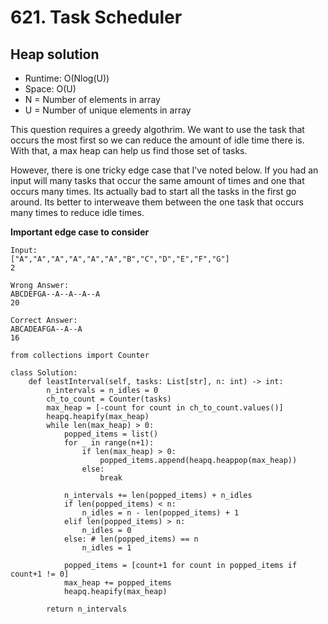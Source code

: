 # 621. Task Scheduler

## Heap solution
- Runtime: O(Nlog(U))
- Space: O(U)
- N = Number of elements in array
- U = Number of unique elements in array

This question requires a greedy algothrim.
We want to use the task that occurs the most first so we can reduce the amount of idle time there is.
With that, a max heap can help us find those set of tasks.

However, there is one tricky edge case that I've noted below.
If you had an input will many tasks that occur the same amount of times and one that occurs many times. 
Its actually bad to start all the tasks in the first go around.
Its better to interweave them between the one task that occurs many times to reduce idle times.

**Important edge case to consider**
```
Input:
["A","A","A","A","A","A","B","C","D","E","F","G"]
2

Wrong Answer:
ABCDEFGA--A--A--A--A
20

Correct Answer:
ABCADEAFGA--A--A
16
```

```
from collections import Counter

class Solution:
    def leastInterval(self, tasks: List[str], n: int) -> int:
        n_intervals = n_idles = 0
        ch_to_count = Counter(tasks)
        max_heap = [-count for count in ch_to_count.values()]
        heapq.heapify(max_heap)
        while len(max_heap) > 0:
            popped_items = list()
            for _ in range(n+1):
                if len(max_heap) > 0:
                    popped_items.append(heapq.heappop(max_heap))
                else:
                    break
                    
            n_intervals += len(popped_items) + n_idles
            if len(popped_items) < n:
                n_idles = n - len(popped_items) + 1
            elif len(popped_items) > n:
                n_idles = 0
            else: # len(popped_items) == n
                n_idles = 1
                
            popped_items = [count+1 for count in popped_items if count+1 != 0]
            max_heap += popped_items
            heapq.heapify(max_heap)
            
        return n_intervals 
```
